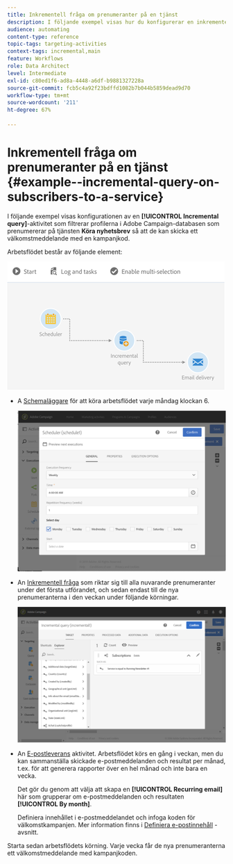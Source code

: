 ```yaml
---
title: Inkrementell fråga om prenumeranter på en tjänst
description: I följande exempel visas hur du konfigurerar en inkrementell frågeaktivitet för att filtrera prenumeranter på en tjänst.
audience: automating
content-type: reference
topic-tags: targeting-activities
context-tags: incremental,main
feature: Workflows
role: Data Architect
level: Intermediate
exl-id: c80ed1f6-ad8a-4448-a6df-b9881327228a
source-git-commit: fcb5c4a92f23bdffd1082b7b044b5859dead9d70
workflow-type: tm+mt
source-wordcount: '211'
ht-degree: 67%

---
```


# Inkrementell fråga om prenumeranter på en tjänst {#example--incremental-query-on-subscribers-to-a-service}

I följande exempel visas konfigurationen av en **[!UICONTROL Incremental query]**-aktivitet som filtrerar profilerna i Adobe Campaign-databasen som prenumererar på tjänsten **Köra nyhetsbrev** så att de kan skicka ett välkomstmeddelande med en kampanjkod.

Arbetsflödet består av följande element:

![](assets/incremental_query_example1.png)

* A [Schemaläggare](../../automating/using/scheduler.md) för att köra arbetsflödet varje måndag klockan 6.

   ![](assets/incremental_query_example2.png)

* An [Inkrementell fråga](../../automating/using/incremental-query.md) som riktar sig till alla nuvarande prenumeranter under det första utförandet, och sedan endast till de nya prenumeranterna i den veckan under följande körningar.

   ![](assets/incremental_query_example3.png)

* An [E-postleverans](../../automating/using/email-delivery.md) aktivitet. Arbetsflödet körs en gång i veckan, men du kan sammanställa skickade e-postmeddelanden och resultat per månad, t.ex. för att generera rapporter över en hel månad och inte bara en vecka.

   Det gör du genom att välja att skapa en **[!UICONTROL Recurring email]** här som grupperar om e-postmeddelanden och resultaten **[!UICONTROL By month]**.

   Definiera innehållet i e-postmeddelandet och infoga koden för välkomstkampanjen. Mer information finns i [Definiera e-postinnehåll](../../designing/using/personalization.md) -avsnitt.

Starta sedan arbetsflödets körning. Varje vecka får de nya prenumeranterna ett välkomstmeddelande med kampanjkoden.

